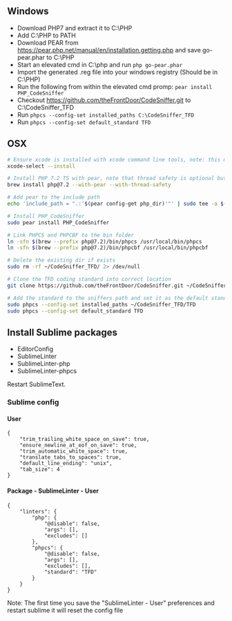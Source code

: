 ## Windows
- Download PHP7 and extract it to C:\PHP
- Add C:\PHP to PATH
- Download PEAR from https://pear.php.net/manual/en/installation.getting.php and save go-pear.phar to C:\PHP
- Start an elevated cmd in C:\php and run `php go-pear.phar`
- Import the generated .reg file into your windows registry (Should be in  C:\PHP)
- Run the following from within the elevated cmd promp: ```pear install PHP_CodeSniffer```
- Checkout https://github.com/theFrontDoor/CodeSniffer.git to C:\CodeSniffer_TFD
- Run ```phpcs --config-set installed_paths C:\CodeSniffer_TFD```
- Run ```phpcs --config-set default_standard TFD```

## OSX

```bash
# Ensure xcode is installed with xcode command line tools, note: this might spawn a prompt
xcode-select --install

# Install PHP 7.2 TS with pear, note that thread safety is optional but recommended
brew install php@7.2 --with-pear --with-thread-safety

# Add pear to the include path
echo 'include_path = ".:'$(pear config-get php_dir)'"' | sudo tee -a $(php -r 'echo php_ini_loaded_file();')

# Install PHP_CodeSniffer
sudo pear install PHP_CodeSniffer

# Link PHPCS and PHPCBF to the bin folder
ln -sfn $(brew --prefix php@7.2)/bin/phpcs /usr/local/bin/phpcs
ln -sfn $(brew --prefix php@7.2)/bin/phpcbf /usr/local/bin/phpcbf

# Delete the existing dir if exists
sudo rm -rf ~/CodeSniffer_TFD/ 2> /dev/null

# Clone the TFD coding standard into correct location
git clone https://github.com/theFrontDoor/CodeSniffer.git ~/CodeSniffer_TFD/

# Add the standard to the sniffers path and set it as the default standard
sudo phpcs --config-set installed_paths ~/CodeSniffer_TFD/TFD
sudo phpcs --config-set default_standard TFD
```

## Install Sublime packages

- EditorConfig
- SublimeLinter
- SublimeLinter-php
- SublimeLinter-phpcs

Restart SublimeText.

### Sublime config

#### User
````
{
    "trim_trailing_white_space_on_save": true,
    "ensure_newline_at_eof_on_save": true,
    "trim_automatic_white_space": true,
    "translate_tabs_to_spaces": true,
    "default_line_ending": "unix",
    "tab_size": 4
}
````

#### Package - SublimeLinter - User
````
{
    "linters": {
        "php": {
            "@disable": false,
            "args": [],
            "excludes": []
        },
        "phpcs": {
            "@disable": false,
            "args": [],
            "excludes": [],
            "standard": "TFD"
        }
    }
}
````

Note: The first time you save the "SublimeLinter - User" preferences and restart sublime it will reset the config file
